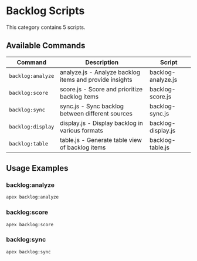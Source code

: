 # Backlog Scripts

This category contains 5 scripts.

## Available Commands

| Command | Description | Script |
|---------|-------------|--------|
| `backlog:analyze` | analyze.js - Analyze backlog items and provide insights | backlog-analyze.js |
| `backlog:score` | score.js - Score and prioritize backlog items | backlog-score.js |
| `backlog:sync` | sync.js - Sync backlog between different sources | backlog-sync.js |
| `backlog:display` | display.js - Display backlog in various formats | backlog-display.js |
| `backlog:table` | table.js - Generate table view of backlog items | backlog-table.js |

## Usage Examples

### backlog:analyze

```bash
apex backlog:analyze
```

### backlog:score

```bash
apex backlog:score
```

### backlog:sync

```bash
apex backlog:sync
```

